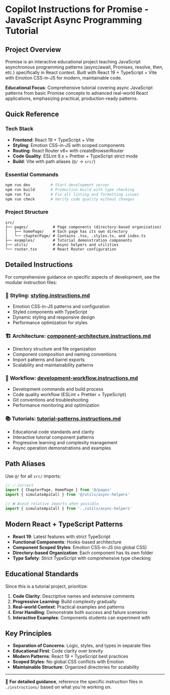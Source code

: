 # Copilot Instructions for Promise - JavaScript Async Programming Tutorial

## Project Overview

Promise is an interactive educational project teaching JavaScript asynchronous programming patterns (async/await, Promises, resolve, then, etc.) specifically in React context. Built with React 19 + TypeScript + Vite with Emotion CSS-in-JS for modern, maintainable code.

**Educational Focus**: Comprehensive tutorial covering async JavaScript patterns from basic Promise concepts to advanced real-world React applications, emphasizing practical, production-ready patterns.

## Quick Reference

### Tech Stack

- **Frontend**: React 19 + TypeScript + Vite
- **Styling**: Emotion CSS-in-JS with scoped components
- **Routing**: React Router v6+ with createBrowserRouter
- **Code Quality**: ESLint 9.x + Prettier + TypeScript strict mode
- **Build**: Vite with path aliases (`@/` → `src/`)

### Essential Commands

```bash
npm run dev         # Start development server
npm run build       # Production build with type checking
npm run fix         # Fix all linting and formatting issues
npm run check       # Verify code quality without changes
```

### Project Structure

```
src/
├── pages/           # Page components (directory-based organization)
│   ├── homePage/    # Each page has its own directory
│   └── chapterPage/ # Contains .tsx, .styles.ts, and index.ts
├── examples/        # Tutorial demonstration components
├── utils/           # Async helpers and utilities
└── router.tsx       # React Router configuration
```

## Detailed Instructions

For comprehensive guidance on specific aspects of development, see the modular instruction files:

### 🎨 **Styling**: [styling.instructions.md](./instructions/styling.instructions.md)

- Emotion CSS-in-JS patterns and configuration
- Styled components with TypeScript
- Dynamic styling and responsive design
- Performance optimization for styles

### 🏗️ **Architecture**: [component-architecture.instructions.md](./instructions/component-architecture.instructions.md)

- Directory structure and file organization
- Component composition and naming conventions
- Import patterns and barrel exports
- Scalability and maintainability patterns

### 🔧 **Workflow**: [development-workflow.instructions.md](./instructions/development-workflow.instructions.md)

- Development commands and build process
- Code quality workflow (ESLint + Prettier + TypeScript)
- Git conventions and troubleshooting
- Performance monitoring and optimization

### 📚 **Tutorials**: [tutorial-patterns.instructions.md](./instructions/tutorial-patterns.instructions.md)

- Educational code standards and clarity
- Interactive tutorial component patterns
- Progressive learning and complexity management
- Async operation demonstrations and examples

## Path Aliases

Use `@/` for all `src/` imports:

```typescript
// ✅ Correct
import { ChapterPage, HomePage } from '@/pages'
import { simulateApiCall } from '@/utils/async-helpers'

// ❌ Avoid relative imports when possible
import { simulateApiCall } from '../utils/async-helpers'
```

## Modern React + TypeScript Patterns

- **React 19**: Latest features with strict TypeScript
- **Functional Components**: Hooks-based architecture
- **Component Scoped Styles**: Emotion CSS-in-JS (no global CSS)
- **Directory-based Organization**: Each component has its own folder
- **Type Safety**: Strict TypeScript with comprehensive type checking

## Educational Standards

Since this is a tutorial project, prioritize:

1. **Code Clarity**: Descriptive names and extensive comments
2. **Progressive Learning**: Build complexity gradually
3. **Real-world Context**: Practical examples and patterns
4. **Error Handling**: Demonstrate both success and failure scenarios
5. **Interactive Examples**: Components students can experiment with

## Key Principles

- **Separation of Concerns**: Logic, styles, and types in separate files
- **Educational First**: Code clarity over brevity
- **Modern Patterns**: React 19 + TypeScript best practices
- **Scoped Styles**: No global CSS conflicts with Emotion
- **Maintainable Structure**: Organized directories for scalability

---

📖 **For detailed guidance**, reference the specific instruction files in `./instructions/` based on what you're working on.
